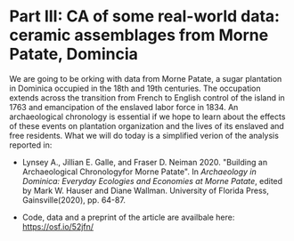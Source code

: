 # Part III: CA of some real-world data: ceramic assemblages from Morne Patate, Domincia
We are going to be orking with data from Morne Patate, a sugar plantation in Dominica occupied in the 18th and 19th centuries. The occupation extends across  the transition from French to English control of the island in 1763 and emancipation of the enslaved labor force in 1834. An archaeological chronology is essential if we hope to learn about the effects of these events on plantation organization and the lives of its enslaved and free residents. What we will do today is a simplified verion of the analysis reported in:
- Lynsey A., Jillian E. Galle, and Fraser D. Neiman 2020. "Building an Archaeological Chronologyfor Morne Patate". In *Archaeology in Dominica: Everyday Ecologies and Economies at Morne Patate*, edited by Mark W. Hauser and Diane Wallman. University of Florida Press, Gainsville(2020), pp. 64-87. 

- Code, data and a preprint of the article are availbale here: https://osf.io/52jfn/
